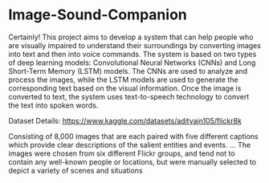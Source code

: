 # Image-Sound-Companion
Certainly! This project aims to develop a system that can help people who are visually impaired to understand their surroundings by converting images into text and then into voice commands. The system is based on two types of deep learning models: Convolutional Neural Networks (CNNs) and Long Short-Term Memory (LSTM) models. The CNNs are used to analyze and process the images, while the LSTM models are used to generate the corresponding text based on the visual information. Once the image is converted to text, the system uses text-to-speech technology to convert the text into spoken words.

Dataset Details: https://www.kaggle.com/datasets/adityajn105/flickr8k

Consisting of 8,000 images that are each paired with five different captions which provide clear descriptions of the salient entities and events. … The images were chosen from six different Flickr groups, and tend not to contain any well-known people or locations, but were manually selected to depict a variety of scenes and situations
